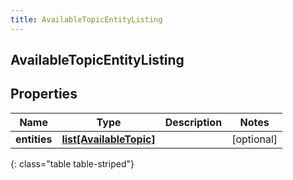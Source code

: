 ```yaml
---
title: AvailableTopicEntityListing
---
```

## AvailableTopicEntityListing

## Properties

|Name | Type | Description | Notes|
|------------ | ------------- | ------------- | -------------|
| **entities** | [**list[AvailableTopic]**](AvailableTopic.html) |  | [optional] |
{: class="table table-striped"}


